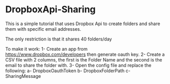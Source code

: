 # DropboxApi-Sharing

This is a simple tutorial that uses Dropbox Api to create folders and share them with specific email addresses.

The only restriction is that it shares 40 folders/day

To make it work:
1- Create an app from https://www.dropbox.com/developers then generate oauth key.
2- Create a CSV file with 2 columns, the first is the Folder Name and the second is the email to share the folder with.
3- Open the config file and replace the following:
	a- DropboxOauthToken
	b- DropboxFolderPath
	c- SharingMessage